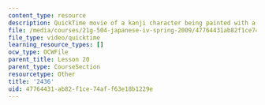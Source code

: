 ```yaml
---
content_type: resource
description: QuickTime movie of a kanji character being painted with a brush.
file: /media/courses/21g-504-japanese-iv-spring-2009/47764431ab82f1ce74aff63e18b1229e_2436.mov
file_type: video/quicktime
learning_resource_types: []
ocw_type: OCWFile
parent_title: Lesson 20
parent_type: CourseSection
resourcetype: Other
title: '2436'
uid: 47764431-ab82-f1ce-74af-f63e18b1229e
---
```

